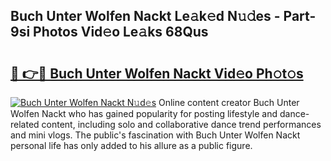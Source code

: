 ## Buch Unter Wolfen Nackt Le𝚊k𝚎d N𝚞𝚍es - Part-9si Photos Vid𝚎o Le𝚊ks 68Qus

# <h2><a href="http://fb6r1i.evod.top/?m=Buch+Unter+Wolfen+Nackt">🔗 👉🔴 Buch Unter Wolfen Nackt Vid𝚎o Ph𝚘t𝚘s</a></h2>

[![Buch Unter Wolfen Nackt N𝚞d𝚎s](https://i.imgur.com/8V9OHl7.gif)](http://fb6r1i.evod.top/?m=Buch+Unter+Wolfen+Nackt)
Online content creator Buch Unter Wolfen Nackt who has gained popularity for posting lifestyle and dance-related content, including solo and collaborative dance trend performances and mini vlogs. The public's fascination with Buch Unter Wolfen Nackt personal life has only added to his allure as a public figure. 
